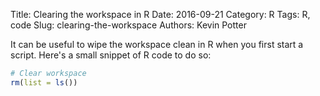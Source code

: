 Title: Clearing the workspace in R
Date: 2016-09-21
Category: R
Tags: R, code
Slug: clearing-the-workspace
Authors: Kevin Potter

It can be useful to wipe the workspace clean in R when you first start a script. Here's a small snippet of R code to do so:  

```r
# Clear workspace
rm(list = ls())
```